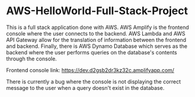 # AWS-HelloWorld-Full-Stack-Project

This is a full stack application done with AWS. AWS Amplify is the frontend console where the user connects to the backend. AWS Lambda and AWS API Gateway allow for the translation of information between the frontend and backend. Finally, there is AWS Dynamo Database which serves as the backend where the user performs queries on the database's contents through the console.

Frontend console link: https://dev.d2gsb2dr3kz32c.amplifyapp.com/

There is currently a bug where the console is not displaying the correct message to the user when a query doesn't exist in the database. 
